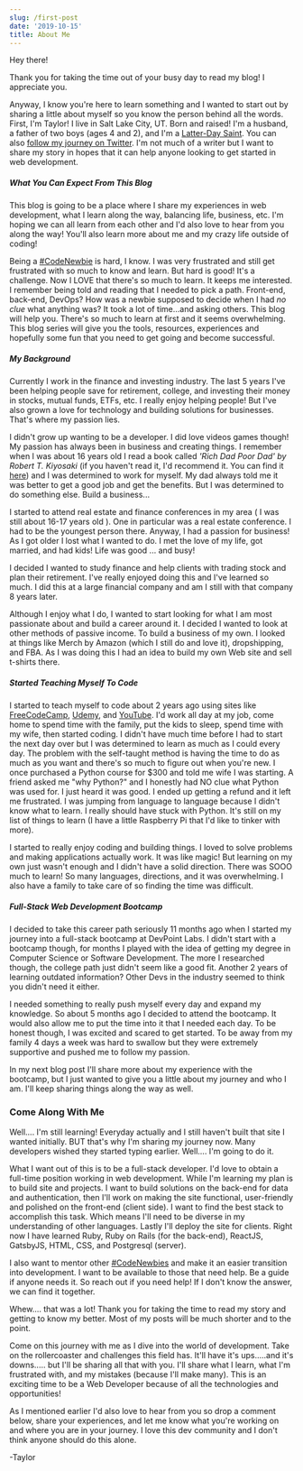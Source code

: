 ```yaml
---
slug: /first-post
date: '2019-10-15'
title: About Me
---
```

Hey there!

Thank you for taking the time out of your busy day to read my blog! I appreciate you.

Anyway, I know you're here to learn something and I wanted to start out by sharing a little about myself so you know the person behind all the words. First, I'm Taylor! I live in Salt Lake City, UT. Born and raised! I'm a husband, a father of two boys (ages 4 and 2), and I'm a [Latter-Day Saint](https://lds.org). You can also [follow my journey on Twitter](https://twitter.com/codewithtaylor). I'm not much of a writer but I want to share my story in hopes that it can help anyone looking to get started in web development. 

##### What You Can Expect From This Blog

This blog is going to be a place where I share my experiences in web development, what I learn along the way, balancing life, business, etc. I'm hoping we can all learn from each other and I'd also love to hear from you along the way! You'll also learn more about me and my crazy life outside of coding!

Being a [\#CodeNewbie](https://twitter.com/search?q=%23CodeNewbie&src=typeahead_click) is hard, I know. I was very frustrated and still get frustrated with so much to know and learn. But hard is good! It's a challenge. Now I LOVE that there's so much to learn. It keeps me interested. I remember being told and reading that I needed to pick a path. Front-end, back-end, DevOps? How was a newbie supposed to decide when I had *no clue* what anything was? It took a lot of time...and asking others. This blog will help you. There's so much to learn at first and it seems overwhelming. This blog series will give you the tools, resources, experiences and hopefully some fun that you need to get going and become successful. 

##### My Background

Currently I work in the finance and investing industry. The last 5 years I've been helping people save for retirement, college, and investing their money in stocks, mutual funds, ETFs, etc. I really enjoy helping people! But I've also grown a love for technology and building solutions for businesses. That's where my passion lies. 

I didn't grow up wanting to be a developer. I did love videos games though! My passion has always been in business and creating things. I remember when I was about 16 years old I read a book called *'Rich Dad Poor Dad' by Robert T. Kiyosaki*  (if you haven't read it, I'd recommend it. You can find it [here](https://amzn.to/2Xksrfd)) and I was determined to work for myself. My dad always told me it was better to get a good job and get the benefits. But I was determined to do something else. Build a business...

I started to attend real estate and finance conferences in my area ( I was still about 16-17 years old ). One in particular was a real estate conference. I had to be the youngest person there.  Anyway, I had a passion for business! As I got older I lost what I wanted to do. I met the love of my life, got married, and had kids! Life was good ... and busy!

I decided I wanted to study finance and help clients with trading stock and plan their retirement. I've really enjoyed doing this and I've learned so much. I did this at a large financial company and am I still with that company 8 years later. 

Although I enjoy what I do, I wanted to start looking for what I am most passionate about and build a career around it. I decided I wanted to look at other methods of passive income. To build a business of my own. I looked at things like Merch by Amazon (which I still do and love it), dropshipping, and FBA. As I was doing this I had an idea to build my own Web site and sell t-shirts there. 

##### Started Teaching Myself To Code

I started to teach myself to code about 2 years ago using sites like [FreeCodeCamp](https://www.freecodecamp.org/), [Udemy](udemy.com), and [YouTube](youtube.com). I'd work all day at my job, come home to spend time with the family, put the kids to sleep, spend time with my wife, then started coding. I didn't have much time before I had to start the next day over but I was determined to learn as much as I could every day. The problem with the self-taught method is having the time to do as much as you want and there's so much to figure out when you're new. I once purchased a Python course for $300 and told me wife I was starting. A friend asked me "why Python?" and I honestly had NO clue what Python was used for. I just heard it was good. I ended up getting a refund and it left me frustrated. I was jumping from language to language because I didn't know what to learn. I really should have stuck with Python. It's still on my list of things to learn (I have a little Raspberry Pi that I'd like to tinker with more).

I started to really enjoy coding and building things. I loved to solve problems and making applications actually work. It was like magic! But learning on my own just wasn't enough and I didn't have a solid direction. There was SOOO much to learn! So many languages, directions, and it was overwhelming. I also have a family to take care of so finding the time was difficult.

##### Full-Stack Web Development Bootcamp

I decided to take this career path seriously 11 months ago when I started my journey into a full-stack bootcamp at DevPoint Labs. I didn't start with a bootcamp though, for months I played with the idea of getting my degree in Computer Science or Software Development. The more I researched though, the college path just didn't seem like a good fit. Another 2 years of learning outdated information? Other Devs in the industry seemed to think you didn't need it either. 

I needed something to really push myself every day and expand my knowledge. So about 5 months ago I decided to attend the bootcamp. It would also allow me to put the time into it that I needed each day. To be honest though, I was excited and scared to get started. To be away from my family 4 days a week was hard to swallow but they were extremely supportive and pushed me to follow my passion.

In my next blog post I'll share more about my experience with the bootcamp, but I just wanted to give you a little about my journey and who I am. I'll keep sharing things along the way as well.

### Come Along With Me

Well.... I'm still learning! Everyday actually and I still haven't built that site I wanted initially. BUT that's why I'm sharing my journey now. Many developers wished they started typing earlier. Well.... I'm going to do it. 

What I want out of this is to be a full-stack developer. I'd love to obtain a full-time position working in web development. While I'm learning my plan is to build site and projects. I want to build solutions on the back-end for data and authentication, then I'll work on making the site functional, user-friendly and polished on the front-end (client side). I want to find the best stack to accomplish this task. Which means I'll need to be diverse in my understanding of other languages. Lastly I'll deploy the site for clients.  Right now I have learned Ruby, Ruby on Rails (for the back-end), ReactJS, GatsbyJS, HTML, CSS, and Postgresql (server). 

I also want to mentor other [\#CodeNewbies](https://twitter.com/search?q=%23CodeNewbie&src=typeahead_click) and make it an easier transition into development. I want to be available to those that need help. Be a guide if anyone needs it. So reach out if you need help! If I don't know the answer, we can find it together.

Whew.... that was a lot! Thank you for taking the time to read my story and getting to know my better. Most of my posts will be much shorter and to the point. 

Come on this journey with me as I dive into the world of development. Take on the rollercoaster and challenges this field has. It'll have it's ups.....and it's downs..... but I'll be sharing all that with you. I'll share what I learn, what I'm frustrated with, and my mistakes (because I'll make many). This is an exciting time to be a Web Developer because of all the technologies and opportunities! 

As I mentioned earlier I'd also love to hear from you so drop a comment below, share your experiences, and let me know what you're working on and where you are in your journey. I love this dev community and I don't think anyone should do this alone.

\-Taylor
